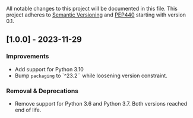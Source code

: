 All notable changes to this project will be documented in this file.
This project adheres to [Semantic Versioning](https://semver.org/) and [PEP440](https://peps.python.org/pep-0440/)
starting with version 0.1.

## [1.0.0] - 2023-11-29

### Improvements

- Add support for Python 3.10
- Bump `packaging` to `^23.2`` while loosening version constraint.

### Removal & Deprecations

- Remove support for Python 3.6 and Python 3.7. Both versions reached end of life.
